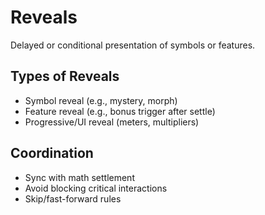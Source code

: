# Reveals

Delayed or conditional presentation of symbols or features.

## Types of Reveals

- Symbol reveal (e.g., mystery, morph)
- Feature reveal (e.g., bonus trigger after settle)
- Progressive/UI reveal (meters, multipliers)

## Coordination

- Sync with math settlement
- Avoid blocking critical interactions
- Skip/fast-forward rules
